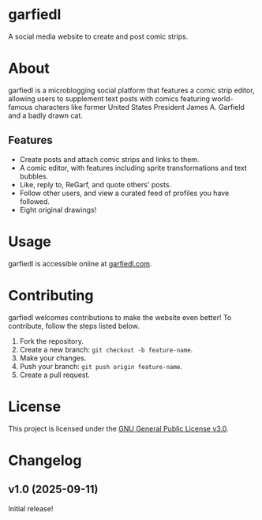 # garfiedl

A social media website to create and post comic strips.

# About

garfiedl is a microblogging social platform that features a comic strip editor, allowing users to supplement text posts with comics featuring world-famous characters like former United States President James A. Garfield and a badly drawn cat.

## Features

- Create posts and attach comic strips and links to them.
- A comic editor, with features including sprite transformations and text bubbles.
- Like, reply to, ReGarf, and quote others' posts.
- Follow other users, and view a curated feed of profiles you have followed.
- Eight original drawings!

# Usage

garfiedl is accessible online at [garfiedl.com](https://garfiedl.com).

# Contributing

garfiedl welcomes contributions to make the website even better! To contribute, follow the steps listed below.

1. Fork the repository.
2. Create a new branch: `git checkout -b feature-name`.
3. Make your changes.
4. Push your branch: `git push origin feature-name`.
5. Create a pull request.

# License

This project is licensed under the [GNU General Public License v3.0](LICENSE).

# Changelog

## v1.0 (2025-09-11)

Initial release!
